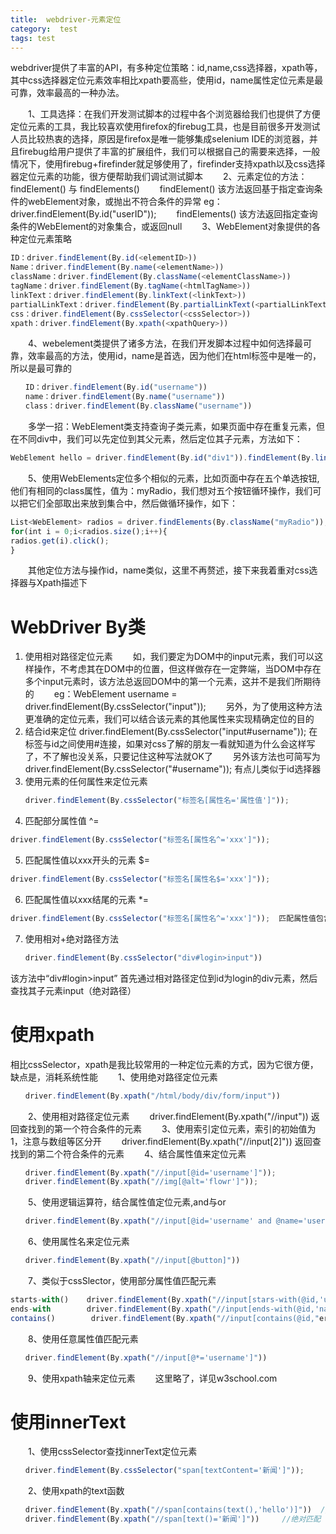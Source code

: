 ```yaml
---
title:  webdriver-元素定位
category:  test
tags: test
---
```


webdriver提供了丰富的API，有多种定位策略：id,name,css选择器，xpath等，其中css选择器定位元素效率相比xpath要高些，使用id，name属性定位元素是最可靠，效率最高的一种办法。
<!--more-->
　　1、工具选择：在我们开发测试脚本的过程中各个浏览器给我们也提供了方便定位元素的工具，我比较喜欢使用firefox的firebug工具，也是目前很多开发测试人员比较热衷的选择，原因是firefox是唯一能够集成selenium IDE的浏览器，并且firebug给用户提供了丰富的扩展组件，我们可以根据自己的需要来选择，一般情况下，使用firebug+firefinder就足够使用了，firefinder支持xpath以及css选择器定位元素的功能，很方便帮助我们调试测试脚本
　　2、元素定位的方法：findElement() 与 findElements()
　　findElement() 该方法返回基于指定查询条件的webElement对象，或抛出不符合条件的异常  eg：driver.findElement(By.id("userID"));
　　findElements() 该方法返回指定查询条件的WebElement的对象集合，或返回null
　　3、WebElement对象提供的各种定位元素策略
```js
ID：driver.findElement(By.id(<elementID>))
Name：driver.findElement(By.name(<elementName>))
className：driver.findElement(By.className(<elementClassName>))
tagName：driver.findElement(By.tagName(<htmlTagName>))
linkText：driver.findElement(By.linkText(<linkText>))
partialLinkText：driver.findElement(By.partialLinkText(<partialLinkText>))
css：driver.findElement(By.cssSelector(<cssSelector>))
xpath：driver.findElement(By.xpath(<xpathQuery>))
```
　　4、webelement类提供了诸多方法，在我们开发脚本过程中如何选择最可靠，效率最高的方法，使用id，name是首选，因为他们在html标签中是唯一的，所以是最可靠的
```js
　　ID：driver.findElement(By.id("username"))
　　name：driver.findElement(By.name("username"))
　　class：driver.findElement(By.className("username"))
```
　　多学一招：WebElement类支持查询子类元素，如果页面中存在重复元素，但在不同div中，我们可以先定位到其父元素，然后定位其子元素，方法如下：
```js
WebElement hello = driver.findElement(By.id("div1")).findElement(By.lindText("hello"));
```
　　5、使用WebElements定位多个相似的元素，比如页面中存在五个单选按钮,他们有相同的class属性，值为：myRadio，我们想对五个按钮循环操作，我们可以把它们全部取出来放到集合中，然后做循环操作，如下：
```js
List<WebElement> radios = driver.findElements(By.className("myRadio"));
for(int i = 0;i<radios.size();i++){
radios.get(i).click();
}
```
　　其他定位方法与操作id，name类似，这里不再赘述，接下来我着重对css选择器与Xpath描述下
# WebDriver By类
1. 使用相对路径定位元素
　　如，我们要定为DOM中的input元素，我们可以这样操作，不考虑其在DOM中的位置，但这样做存在一定弊端，当DOM中存在多个input元素时，该方法总返回DOM中的第一个元素，这并不是我们所期待的
　　eg：WebElement username = driver.findElement(By.cssSelector("input"));
　　另外，为了使用这种方法更准确的定位元素，我们可以结合该元素的其他属性来实现精确定位的目的
2. 结合id来定位
    driver.findElement(By.cssSelector("input#username"));
在标签与id之间使用#连接，如果对css了解的朋友一看就知道为什么会这样写了，不了解也没关系，只要记住这种写法就OK了
　　另外该方法也可简写为driver.findElement(By.cssSelector("#username")); 有点儿类似于id选择器
3. 使用元素的任何属性来定位元素
```js
　　driver.findElement(By.cssSelector("标签名[属性名='属性值']"));
```
4. 匹配部分属性值
^=
```js
driver.findElement(By.cssSelector("标签名[属性名^='xxx']"));
```
5. 匹配属性值以xxx开头的元素
$=
```js
driver.findElement(By.cssSelector("标签名[属性名$='xxx']"));
```
6. 匹配属性值以xxx结尾的元素
*=
```js
driver.findElement(By.cssSelector("标签名[属性名^='xxx']"));  匹配属性值包含xxx的元素
```
7. 使用相对+绝对路径方法
```js
　　driver.findElement(By.cssSelector("div#login>input"))
```
该方法中“div#login>input” 首先通过相对路径定位到id为login的div元素，然后查找其子元素input（绝对路径）
# 使用xpath
相比cssSelector，xpath是我比较常用的一种定位元素的方式，因为它很方便，缺点是，消耗系统性能
　　1、使用绝对路径定位元素
```js
　　driver.findElement(By.xpath("/html/body/div/form/input"))
```
　　2、使用相对路径定位元素
　　driver.findElement(By.xpath("//input"))   返回查找到的第一个符合条件的元素
　　3、使用索引定位元素，索引的初始值为1，注意与数组等区分开
　　driver.findElement(By.xpath("//input[2]"))   返回查找到的第二个符合条件的元素
　　4、结合属性值来定位元素
```js
　　driver.findElement(By.xpath("//input[@id='username']"));
　　driver.findElement(By.xpath("//img[@alt='flowr']"));
```
　　5、使用逻辑运算符，结合属性值定位元素,and与or
```js
　　driver.findElement(By.xpath("//input[@id='username' and @name='userID']"));
```
　　6、使用属性名来定位元素
```js
　　driver.findElement(By.xpath("//input[@button]"))
```
　　7、类似于cssSlector，使用部分属性值匹配元素
```js
starts-with()    driver.findElement(By.xpath("//input[stars-with(@id,'user')]"))
ends-with        driver.findElement(By.xpath("//input[ends-with(@id,'name')]"))
contains()        driver.findElement(By.xpath("//input[contains(@id,"ernam")]"))
```
　　8、使用任意属性值匹配元素
```js
　　driver.findElement(By.xpath("//input[@*='username']"))
```
　　9、使用xpath轴来定位元素
　　这里略了，详见w3school.com
# 使用innerText
　　1、使用cssSelector查找innerText定位元素
```js
　　driver.findElement(By.cssSelector("span[textContent='新闻']"));
```
　　2、使用xpath的text函数
```js
　　driver.findElement(By.xpath("//span[contains(text(),'hello')]"))  //包含匹配
　　driver.findElement(By.xpath("//span[text()='新闻']"))     //绝对匹配
```